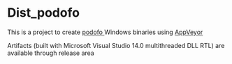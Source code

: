 # Dist_podofo
This is a project to create <a href="http://podofo.sourceforge.net/download.html#podofo"> podofo </a> Windows binaries using <a href="https://www.appveyor.com">AppVeyor</a><br />


Artifacts (built with Microsoft Visual Studio 14.0 multithreaded DLL RTL) are available through release area



